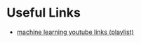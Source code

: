 # Useful Links

- [machine learning youtube links (playlist)](https://www.youtube.com/playlist?list=PLyc5bh4zXfhWoLHpZeRlDBp28UrlPtYT5)
